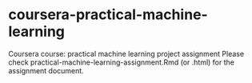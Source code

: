 # coursera-practical-machine-learning
Coursera course: practical machine learning project assignment
Please check practical-machine-learning-assignment.Rmd (or .html) for the assignment document.
